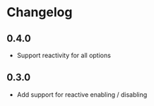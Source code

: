 # Changelog

## 0.4.0

- Support reactivity for all options

## 0.3.0

- Add support for reactive enabling / disabling
